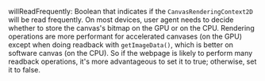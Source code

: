willReadFrequently: Boolean that indicates if the `CanvasRenderingContext2D` will be read frequently.
On most devices, user agent needs to decide whether to store the canvas's bitmap on the GPU or on the
CPU. Rendering operations are more performant for accelerated canvases (on the GPU) except
when doing readback with `getImageData()`, which is better on software canvas (on the CPU).
So if the webpage is likely to perform many readback operations, it's more advantageous to set
it to true; otherwise, set it to false.
